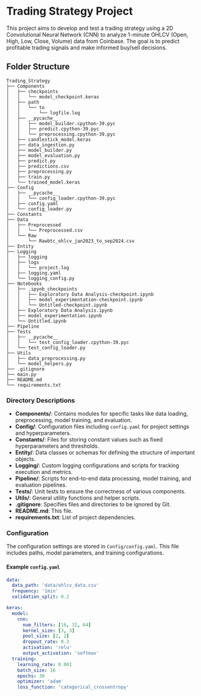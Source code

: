 # Trading Strategy Project

This project aims to develop and test a trading strategy using a 2D Convolutional Neural Network (CNN) to analyze 1-minute OHLCV (Open, High, Low, Close, Volume) data from Coinbase. The goal is to predict profitable trading signals and make informed buy/sell decisions.

## Folder Structure

```
Trading_Strategy
├── Components
│   ├── checkpoints
│   │   └── model_checkpoint.keras
│   ├── path
│   │   └── to
│   │       └── logfile.log
│   ├── __pycache__
│   │   ├── model_builder.cpython-39.pyc
│   │   ├── predict.cpython-39.pyc
│   │   └── preprocessing.cpython-39.pyc
│   ├── candlestick_model.keras
│   ├── data_ingestion.py
│   ├── model_builder.py
│   ├── model_evaluation.py
│   ├── predict.py
│   ├── predictions.csv
│   ├── preprocessing.py
│   ├── train.py
│   └── trained_model.keras
├── Config
│   ├── __pycache__
│   │   └── config_loader.cpython-39.pyc
│   ├── config.yaml
│   └── config_loader.py
├── Constants
├── Data
│   ├── Preprocessed
│   │   └── Preprocessed.csv
│   └── Raw
│       └── Rawbtc_ohlcv_jan2023_to_sep2024.csv
├── Entity
├── Logging
│   ├── logging
│   ├── logs
│   │   └── project.log
│   ├── logging.yaml
│   └── logging_config.py
├── Notebooks
│   ├── .ipynb_checkpoints
│   │   ├── Exploratory Data Analysis-checkpoint.ipynb
│   │   ├── model_experimentation-checkpoint.ipynb
│   │   └── Untitled-checkpoint.ipynb
│   ├── Exploratory Data Analysis.ipynb
│   ├── model_experimentation.ipynb
│   └── Untitled.ipynb
├── Pipeline
├── Tests
│   ├── __pycache__
│   │   └── test_config_loader.cpython-39.pyc
│   └── test_config_loader.py
├── Utils
│   ├── data_preprocessing.py
│   └── model_helpers.py
├── .gitignore
├── main.py
├── README.md
└── requirements.txt

```

### **Directory Descriptions**

- **Components/**: Contains modules for specific tasks like data loading, preprocessing, model training, and evaluation.
- **Config/**: Configuration files including `config.yaml` for project settings and hyperparameters.
- **Constants/**: Files for storing constant values such as fixed hyperparameters and thresholds.
- **Entity/**: Data classes or schemas for defining the structure of important objects.
- **Logging/**: Custom logging configurations and scripts for tracking execution and metrics.
- **Pipeline/**: Scripts for end-to-end data processing, model training, and evaluation pipelines.
- **Tests/**: Unit tests to ensure the correctness of various components.
- **Utils/**: General utility functions and helper scripts.
- **.gitignore**: Specifies files and directories to be ignored by Git.
- **README.md**: This file.
- **requirements.txt**: List of project dependencies.

### **Configuration**

The configuration settings are stored in `Config/config.yaml`. This file includes paths, model parameters, and training configurations.

#### Example `config.yaml`

```yaml
data:
  data_path: 'data/ohlcv_data.csv'
  frequency: '1min'
  validation_split: 0.2

keras:
  model:
    cnn:
      num_filters: [16, 32, 64]
      kernel_size: [3, 3]
      pool_size: [2, 2]
      dropout_rate: 0.3
      activation: 'relu'
      output_activation: 'softmax'
  training:
    learning_rate: 0.001
    batch_size: 16
    epochs: 30
    optimizer: 'adam'
    loss_function: 'categorical_crossentropy'
```
